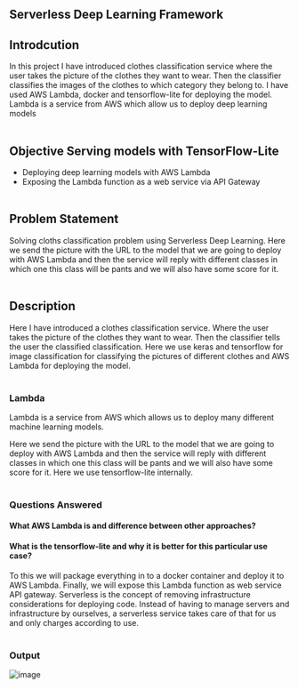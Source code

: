## Serverless Deep Learning Framework</br>

## Introdcution</br>

In this project I have introduced clothes classification service where the user takes the picture of the clothes they want to wear. Then the classifier classifies the images of the clothes to which category they belong to. I have used AWS Lambda, docker and tensorflow-lite for deploying the model. Lambda is a service from AWS which allow us to deploy deep learning models</br></br>

## Objective Serving models with TensorFlow-Lite</br>
- Deploying deep learning models with AWS Lambda</br>
- Exposing the Lambda function as a web service via API Gateway</br></br>

## Problem Statement</br>
Solving cloths classification problem using Serverless Deep Learning. Here we send the picture with the URL to the model that we are going to deploy with AWS Lambda and then the service will reply with different classes in which one this class will be pants and we will also have some score for it.</br></br> 

## Description</br>

Here I have introduced a clothes classification service. Where the user takes the picture of the clothes they want to wear. Then the classifier tells the user the classified classification. Here we use keras and tensorflow for image classification for classifying the pictures of different clothes and AWS Lambda for deploying the model. </br></br> 

### Lambda</br>
Lambda is a service from AWS which allows us to deploy many different machine learning models.</br>

Here we send the picture with the URL to the model that we are going to deploy with AWS Lambda and then the service will reply with different classes in which one this class will be pants and we will also have some score for it.  Here we use tensorflow-lite internally.</br></br>

### Questions Answered</br>
#### What AWS Lambda is and difference between other approaches?</br>
#### What is the tensorflow-lite and why it is better for this particular use case?</br>
To this we will package everything in to a docker container and deploy it to AWS Lambda.  Finally, we will expose this Lambda function as web service API gateway.
Serverless is the concept of removing infrastructure considerations for deploying code. Instead of having to manage servers and infrastructure by ourselves, a serverless service takes care of that for us and only charges according to use.</br></br>

### Output</br>

![image](https://github.com/srsapireddy/Serverless_Deep_Learning_Code/assets/32967087/e54d5697-fe77-4151-b01a-45a7c122afa6)



